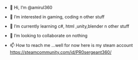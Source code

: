 - 👋 Hi, I’m @amirul360

- 👀 I’m interested in gaming, coding n other stuff
- 🌱 I’m currently learning c#, html ,unity,blender n other stuff
- 💞️ I’m looking to collaborate on nothing
- 📫 How to reach me ...well for now here is my steam account https://steamcommunity.com/id/PR0sergeant360/

<!---
amirul360/amirul360 is a ✨ special ✨ repository because its `README.md` (this file) appears on your GitHub profile.
You can click the Preview link to take a look at your changes.
--->
